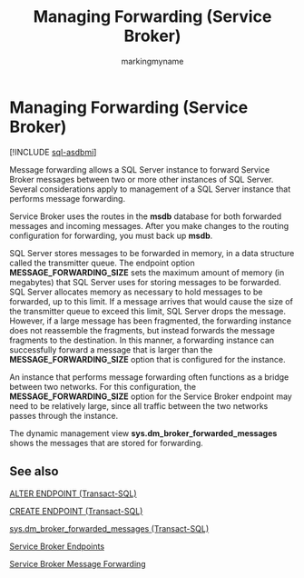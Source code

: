 ﻿---
title: Managing Forwarding (Service Broker)
description: "Message forwarding allows a SQL Server instance to forward Service Broker messages between two or more other instances of SQL Server."
ms.prod: sql
ms.technology: configuration
ms.topic: conceptual
author: markingmyname
ms.author: maghan
ms.reviewer: mikeray
ms.date: "03/30/2022"
---

# Managing Forwarding (Service Broker)

[!INCLUDE [sql-asdbmi](../../includes/applies-to-version/sql-asdbmi.md)]

Message forwarding allows a SQL Server instance to forward Service Broker messages between two or more other instances of SQL Server. Several considerations apply to management of a SQL Server instance that performs message forwarding.

Service Broker uses the routes in the **msdb** database for both forwarded messages and incoming messages. After you make changes to the routing configuration for forwarding, you must back up **msdb**.

SQL Server stores messages to be forwarded in memory, in a data structure called the transmitter queue. The endpoint option **MESSAGE_FORWARDING_SIZE** sets the maximum amount of memory (in megabytes) that SQL Server uses for storing messages to be forwarded. SQL Server allocates memory as necessary to hold messages to be forwarded, up to this limit. If a message arrives that would cause the size of the transmitter queue to exceed this limit, SQL Server drops the message. However, if a large message has been fragmented, the forwarding instance does not reassemble the fragments, but instead forwards the message fragments to the destination. In this manner, a forwarding instance can successfully forward a message that is larger than the **MESSAGE_FORWARDING_SIZE** option that is configured for the instance.

An instance that performs message forwarding often functions as a bridge between two networks. For this configuration, the **MESSAGE_FORWARDING_SIZE** option for the Service Broker endpoint may need to be relatively large, since all traffic between the two networks passes through the instance.

The dynamic management view **sys.dm_broker_forwarded_messages** shows the messages that are stored for forwarding.

## See also

[ALTER ENDPOINT (Transact-SQL)](../../t-sql/statements/alter-endpoint-transact-sql.md)

[CREATE ENDPOINT (Transact-SQL)](../../t-sql/statements/create-endpoint-transact-sql.md)

[sys.dm_broker_forwarded_messages (Transact-SQL)](../../relational-databases/system-dynamic-management-views/sys-dm-broker-forwarded-messages-transact-sql.md)



[Service Broker Endpoints](service-broker-endpoints.md)

[Service Broker Message Forwarding](service-broker-message-forwarding.md)


